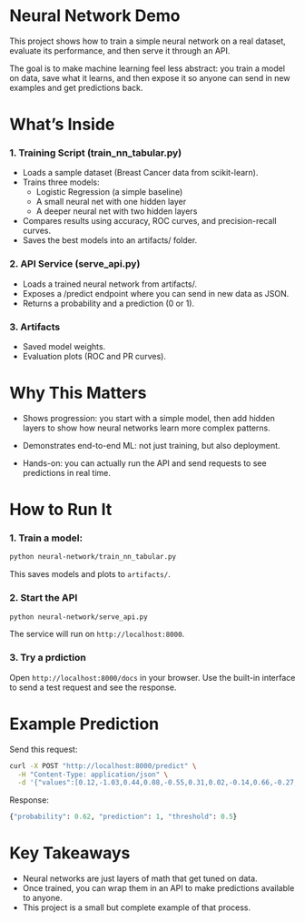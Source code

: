 # Neural Network Demo

This project shows how to train a simple neural network on a real dataset, evaluate its performance, and then serve it through an API.

The goal is to make machine learning feel less abstract: you train a model on data, save what it learns, and then expose it so anyone can send in new examples and get predictions back.

# What’s Inside

### 1. Training Script (train_nn_tabular.py)
- Loads a sample dataset (Breast Cancer data from scikit-learn).
- Trains three models:
    - Logistic Regression (a simple baseline)
    - A small neural net with one hidden layer
    - A deeper neural net with two hidden layers
- Compares results using accuracy, ROC curves, and precision-recall curves.
- Saves the best models into an artifacts/ folder.

### 2. API Service (serve_api.py)
- Loads a trained neural network from artifacts/.
- Exposes a /predict endpoint where you can send in new data as JSON.
- Returns a probability and a prediction (0 or 1).

### 3. Artifacts
- Saved model weights.
- Evaluation plots (ROC and PR curves).


# Why This Matters

- Shows progression: you start with a simple model, then add hidden layers to show how neural networks learn more complex patterns.

- Demonstrates end-to-end ML: not just training, but also deployment.

- Hands-on: you can actually run the API and send requests to see predictions in real time.

# How to Run It

### 1. Train a model:
```bash
python neural-network/train_nn_tabular.py
```
This saves models and plots to `artifacts/`.

### 2. Start the API
```bash
python neural-network/serve_api.py
```
The service will run on `http://localhost:8000`.

### 3. Try a prdiction
Open `http://localhost:8000/docs` in your browser.
Use the built-in interface to send a test request and see the response.

# Example Prediction
Send this request:
```bash
curl -X POST "http://localhost:8000/predict" \
  -H "Content-Type: application/json" \
  -d '{"values":[0.12,-1.03,0.44,0.08,-0.55,0.31,0.02,-0.14,0.66,-0.27,0.04,0.19,-0.41,0.23,0.37,-0.11,0.52,0.07,-0.33,0.29,0.05,-0.22,0.18,0.12,-0.07,0.26,-0.15,0.09,0.01,0.17]}'
```

Response:
```python
{"probability": 0.62, "prediction": 1, "threshold": 0.5}
```

# Key Takeaways
- Neural networks are just layers of math that get tuned on data.
- Once trained, you can wrap them in an API to make predictions available to anyone.
- This project is a small but complete example of that process.